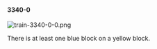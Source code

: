 #### 3340-0
![train-3340-0-0.png](https://github.com/lil-lab/nlvr/raw/master/nlvr/train/images/62/train-3340-0-0.png "train-3340-0-0.png")

There is at least one blue block on a yellow block.